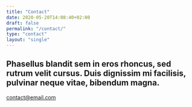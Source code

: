 ```yaml
---
title: "Contact"
date: 2020-05-20T14:08:40+02:00
draft: false
permalink: "/contact/"
type: "contact"
layout: "single"
---
```

## Phasellus blandit sem in eros rhoncus, sed rutrum velit cursus. Duis dignissim mi facilisis, pulvinar neque vitae, bibendum magna. 

contact@email.com